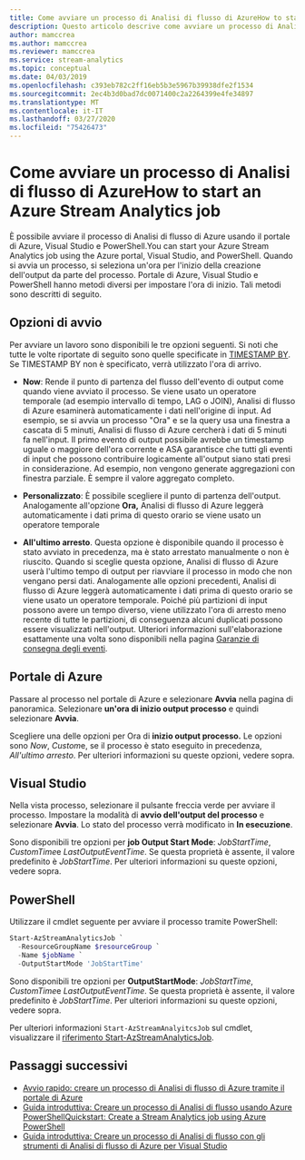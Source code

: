 ```yaml
---
title: Come avviare un processo di Analisi di flusso di AzureHow to start an Azure Stream Analytics job
description: Questo articolo descrive come avviare un processo di Analisi di flusso dal portale di Azure, PowerShell e Visual Studio.This article describes how to start a Stream Analytics job from Azure portal, PowerShell, and Visual Studio.
author: mamccrea
ms.author: mamccrea
ms.reviewer: mamccrea
ms.service: stream-analytics
ms.topic: conceptual
ms.date: 04/03/2019
ms.openlocfilehash: c393eb782c2ff16eb5b3e5967b39938dfe2f1534
ms.sourcegitcommit: 2ec4b3d0bad7dc0071400c2a2264399e4fe34897
ms.translationtype: MT
ms.contentlocale: it-IT
ms.lasthandoff: 03/27/2020
ms.locfileid: "75426473"
---
```

# <a name="how-to-start-an-azure-stream-analytics-job"></a>Come avviare un processo di Analisi di flusso di AzureHow to start an Azure Stream Analytics job

È possibile avviare il processo di Analisi di flusso di Azure usando il portale di Azure, Visual Studio e PowerShell.You can start your Azure Stream Analytics job using the Azure portal, Visual Studio, and PowerShell. Quando si avvia un processo, si seleziona un'ora per l'inizio della creazione dell'output da parte del processo. Portale di Azure, Visual Studio e PowerShell hanno metodi diversi per impostare l'ora di inizio. Tali metodi sono descritti di seguito.

## <a name="start-options"></a>Opzioni di avvio
Per avviare un lavoro sono disponibili le tre opzioni seguenti. Si noti che tutte le volte riportate di seguito sono quelle specificate in [TIMESTAMP BY](https://docs.microsoft.com/stream-analytics-query/timestamp-by-azure-stream-analytics). Se TIMESTAMP BY non è specificato, verrà utilizzato l'ora di arrivo.
* **Now**: Rende il punto di partenza del flusso dell'evento di output come quando viene avviato il processo. Se viene usato un operatore temporale (ad esempio intervallo di tempo, LAG o JOIN), Analisi di flusso di Azure esaminerà automaticamente i dati nell'origine di input. Ad esempio, se si avvia un processo "Ora" e se la query usa una finestra a cascata di 5 minuti, Analisi di flusso di Azure cercherà i dati di 5 minuti fa nell'input.
Il primo evento di output possibile avrebbe un timestamp uguale o maggiore dell'ora corrente e ASA garantisce che tutti gli eventi di input che possono contribuire logicamente all'output siano stati presi in considerazione. Ad esempio, non vengono generate aggregazioni con finestra parziale. È sempre il valore aggregato completo.

* **Personalizzato**: È possibile scegliere il punto di partenza dell'output. Analogamente all'opzione **Ora,** Analisi di flusso di Azure leggerà automaticamente i dati prima di questo orario se viene usato un operatore temporale 

* **All'ultimo arresto**. Questa opzione è disponibile quando il processo è stato avviato in precedenza, ma è stato arrestato manualmente o non è riuscito. Quando si sceglie questa opzione, Analisi di flusso di Azure userà l'ultimo tempo di output per riavviare il processo in modo che non vengano persi dati. Analogamente alle opzioni precedenti, Analisi di flusso di Azure leggerà automaticamente i dati prima di questo orario se viene usato un operatore temporale. Poiché più partizioni di input possono avere un tempo diverso, viene utilizzato l'ora di arresto meno recente di tutte le partizioni, di conseguenza alcuni duplicati possono essere visualizzati nell'output. Ulteriori informazioni sull'elaborazione esattamente una volta sono disponibili nella pagina [Garanzie di consegna degli eventi](https://docs.microsoft.com/stream-analytics-query/event-delivery-guarantees-azure-stream-analytics).


## <a name="azure-portal"></a>Portale di Azure

Passare al processo nel portale di Azure e selezionare **Avvia** nella pagina di panoramica. Selezionare **un'ora di inizio output processo** e quindi selezionare **Avvia**.

Scegliere una delle opzioni per Ora di **inizio output processo.** Le opzioni sono *Now*, *Custom*e, se il processo è stato eseguito in precedenza, *All'ultimo arresto*. Per ulteriori informazioni su queste opzioni, vedere sopra.

## <a name="visual-studio"></a>Visual Studio

Nella vista processo, selezionare il pulsante freccia verde per avviare il processo. Impostare la modalità di **avvio dell'output del processo** e selezionare **Avvia**. Lo stato del processo verrà modificato in **In esecuzione**.

Sono disponibili tre opzioni per **job Output Start Mode**: *JobStartTime*, *CustomTime*e *LastOutputEventTime*. Se questa proprietà è assente, il valore predefinito è *JobStartTime*. Per ulteriori informazioni su queste opzioni, vedere sopra.


## <a name="powershell"></a>PowerShell

Utilizzare il cmdlet seguente per avviare il processo tramite PowerShell:

```powershell
Start-AzStreamAnalyticsJob `
  -ResourceGroupName $resourceGroup `
  -Name $jobName `
  -OutputStartMode 'JobStartTime'
```

Sono disponibili tre opzioni per **OutputStartMode**: *JobStartTime*, *CustomTime*e *LastOutputEventTime*. Se questa proprietà è assente, il valore predefinito è *JobStartTime*. Per ulteriori informazioni su queste opzioni, vedere sopra.

Per ulteriori informazioni `Start-AzStreamAnalyitcsJob` sul cmdlet, visualizzare il [riferimento Start-AzStreamAnalyticsJob](/powershell/module/az.streamanalytics/start-azstreamanalyticsjob).

## <a name="next-steps"></a>Passaggi successivi

* [Avvio rapido: creare un processo di Analisi di flusso di Azure tramite il portale di Azure](stream-analytics-quick-create-portal.md)
* [Guida introduttiva: Creare un processo di Analisi di flusso usando Azure PowerShellQuickstart: Create a Stream Analytics job using Azure PowerShell](stream-analytics-quick-create-powershell.md)
* [Guida introduttiva: Creare un processo di Analisi di flusso con gli strumenti di Analisi di flusso di Azure per Visual Studio](stream-analytics-quick-create-vs.md)
